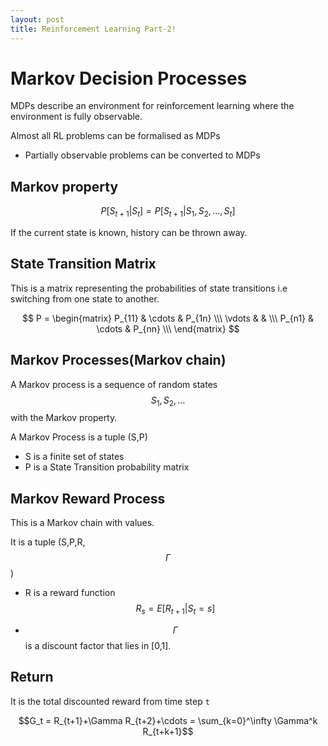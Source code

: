```yaml
---
layout: post
title: Reinforcement Learning Part-2!
---
```


<script src="https://cdnjs.cloudflare.com/ajax/libs/mathjax/2.7.0/MathJax.js?config=TeX-AMS-MML_HTMLorMML" type="text/javascript"></script>

# Markov Decision Processes

MDPs describe an environment for reinforcement learning where the environment is fully observable.

Almost all RL problems can be formalised as MDPs

- Partially observable problems can be converted to MDPs

## Markov property

$$P[S_{t+1}|S_t] = P[S_{t+1}|S_1,S_2,...,S_t]$$

If the current state is known, history can be thrown away.

## State Transition Matrix

This is a matrix representing the probabilities of state transitions i.e switching from one state to another.

$$ P =   
        \begin{matrix}
        P_{11} & \cdots & P_{1n} \\\
        \vdots &  &  \\\
        P_{n1} & \cdots & P_{nn} \\\
        \end{matrix}
$$

## Markov Processes(Markov chain)

A Markov process is a sequence of random states $$S_1,S_2,...$$ with the Markov property.

A Markov Process is a tuple (S,P)

- S is a finite set of states
- P is a State Transition probability matrix

## Markov Reward Process

This is a Markov chain with values.

It is a tuple (S,P,R,$$\Gamma$$)

- R is a reward function $$R_s=E[R_{t+1}|S_t=s]$$

- $$\Gamma$$ is a discount factor that lies in [0,1].


## Return 

It is the total discounted reward from time step `t`

$$G_t = R_{t+1}+\Gamma R_{t+2}+\cdots = \sum_{k=0}^\infty \Gamma^k R_{t+k+1}$$


